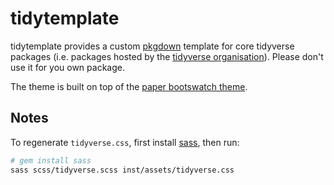 # tidytemplate

tidytemplate provides a custom [pkgdown](http://hadley.github.io/pkgdown/) template for core tidyverse packages (i.e. packages hosted by the [tidyverse organisation](http://github.com/tidyverse/haven)). Please don't use it for you own package.

The theme is built on top of the [paper bootswatch theme](https://bootswatch.com/paper/).

## Notes

To regenerate `tidyverse.css`, first install [sass](http://sass-lang.com/install), then run:

```bash
# gem install sass
sass scss/tidyverse.scss inst/assets/tidyverse.css
```

